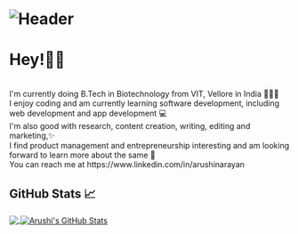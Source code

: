 # ![Header](https://user-images.githubusercontent.com/67413254/120096759-e2b22b00-c14a-11eb-98c5-790ad12dfe64.png)

# Hey!👋🏽
<br>
I'm currently doing B.Tech in Biotechnology from VIT, Vellore in India 👩🏽‍🎓
<br>
I enjoy coding and am currently learning software development, including web development and app development 💻
<br>
I'm also good with research, content creation, writing, editing and marketing,✨
<br>
I find product management and entrepreneurship interesting and am looking forward to learn more about the same 🔭 
<br>
You can reach me at https://www.linkedin.com/in/arushinarayan


## GitHub Stats &#x1f4c8; 
<a href="https://github.com/arushinarayan/arushinarayan">
  <img align="center" src="https://github-readme-stats.vercel.app/api/top-langs/?username=arushinarayan&hide=java,html,tex&title_color=3A424B&text_color=3A424B&icon_color=F8B8A5&bg_color=D8E6DF&langs_count=3" />
</a>
<a href="https://github.com/arushinarayan/arushinarayan">
  <img align="center" src="https://github-readme-stats.vercel.app/api?username=arushinarayan&show_icons=true&line_height=27&count_private=true&title_color=3A424B&text_color=3A424B&icon_color=F8B8A5&bg_color=D8E6DF" alt="Arushi's GitHub Stats" />
</a>

<!--
**arushinarayan/arushinarayan** is a ✨ _special_ ✨ repository because its `README.md` (this file) appears on your GitHub profile.
-->
